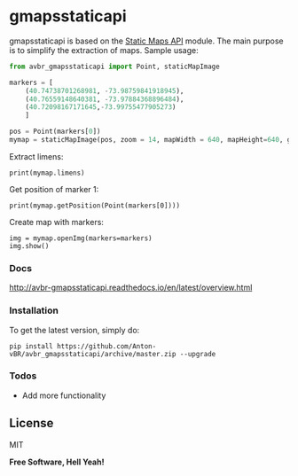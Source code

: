# gmapsstaticapi

gmapsstaticapi is based on the [Static Maps API] module. 
The main purpose is to simplify the extraction of maps.
Sample usage:

```py
from avbr_gmapsstaticapi import Point, staticMapImage

markers = [
    (40.74738701268981, -73.98759841918945),
    (40.76559148640381, -73.97884368896484),
    (40.72098167171645,-73.99755477905273)
    ]

pos = Point(markers[0])
mymap = staticMapImage(pos, zoom = 14, mapWidth = 640, mapHeight=640, gmapskey="#Yourkey")
```

Extract limens:

```
print(mymap.limens)
```

Get position of marker 1:
```
print(mymap.getPosition(Point(markers[0])))
```

Create map with markers:
```
img = mymap.openImg(markers=markers)
img.show()
```

### Docs

http://avbr-gmapsstaticapi.readthedocs.io/en/latest/overview.html


### Installation

To get the latest version, simply do:

```
pip install https://github.com/Anton-vBR/avbr_gmapsstaticapi/archive/master.zip --upgrade
```


### Todos

 - Add more functionality


License
----

MIT

**Free Software, Hell Yeah!**


[Static Maps API]: <https://developers.google.com/maps/documentation/static-maps/>